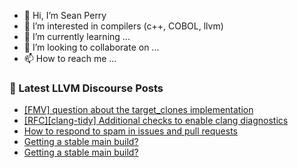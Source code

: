 - 👋 Hi, I’m Sean Perry
- 👀 I’m interested in compilers (c++, COBOL, llvm)
- 🌱 I’m currently learning ...
- 💞️ I’m looking to collaborate on ...
- 📫 How to reach me ...

<!---
s66perry/s66perry is a ✨ special ✨ repository because its `README.md` (this file) appears on your GitHub profile.
You can click the Preview link to take a look at your changes.
--->
### 📕 Latest LLVM Discourse Posts

<!-- DISCOURSE-LLVM:START -->
- [[FMV] question about the target_clones implementation](https://discourse.llvm.org/t/fmv-question-about-the-target-clones-implementation/88431#post_3)
- [[RFC][clang-tidy] Additional checks to enable clang diagnostics](https://discourse.llvm.org/t/rfc-clang-tidy-additional-checks-to-enable-clang-diagnostics/88434#post_3)
- [How to respond to spam in issues and pull requests](https://discourse.llvm.org/t/how-to-respond-to-spam-in-issues-and-pull-requests/86312#post_7)
- [Getting a stable main build?](https://discourse.llvm.org/t/getting-a-stable-main-build/88435#post_7)
- [Getting a stable main build?](https://discourse.llvm.org/t/getting-a-stable-main-build/88435#post_6)
<!-- DISCOURSE-LLVM:END -->
